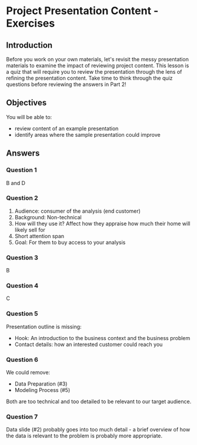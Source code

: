 # Project Presentation Content - Exercises

## Introduction

Before you work on your own materials, let's revisit the messy presentation materials to examine the impact of reviewing project content. This lesson is a quiz that will require you to review the presentation through the lens of refining the presentation content. Take time to think through the quiz questions before reviewing the answers in Part 2!

## Objectives

You will be able to:

- review content of an example presentation
- identify areas where the sample presentation could improve

## Answers


### Question 1

B and D

### Question 2

1. Audience: consumer of the analysis (end customer)
2. Background: Non-technical
3. How will they use it? Affect how they appraise how much their home will likely sell for
4. Short attention span
5. Goal: For them to buy access to your analysis

### Question 3

B

### Question 4

C

### Question 5

Presentation outline is missing:

- Hook: An introduction to the business context and the business problem
- Contact details: how an interested customer could reach you

### Question 6

We could remove:

- Data Preparation (#3)
- Modeling Process (#5)

Both are too technical and too detailed to be relevant to our target audience.

### Question 7

Data slide (#2) probably goes into too much detail - a brief overview of how the data is relevant to the problem is probably more appropriate.
